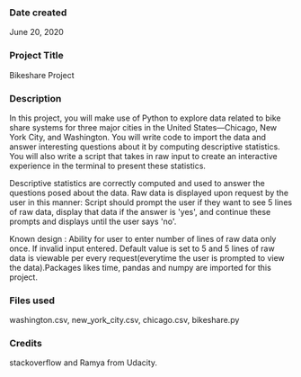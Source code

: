 ### Date created
June 20, 2020

### Project Title
Bikeshare Project

### Description
In this project, you will make use of Python to explore data related to bike share systems for three major cities in the United States—Chicago, New York City, and Washington. You will write code to import the data and answer interesting questions about it by computing descriptive statistics. You will also write a script that takes in raw input to create an interactive experience in the terminal to present these statistics.

Descriptive statistics are correctly computed and used to answer the questions posed about the data. Raw data is displayed upon request by the user in this manner: Script should prompt the user if they want to see 5 lines of raw data, display that data if the answer is 'yes', and continue these prompts and displays until the user says 'no'.

Known design : Ability for user to enter number of lines of raw data only once. If invalid input entered. Default value is set to 5 and 5 lines of raw data is viewable per every request(everytime the user is prompted to view the data).Packages likes time, pandas and numpy are imported for this project.

### Files used
washington.csv, new_york_city.csv, chicago.csv, bikeshare.py

### Credits
stackoverflow and Ramya from Udacity.

